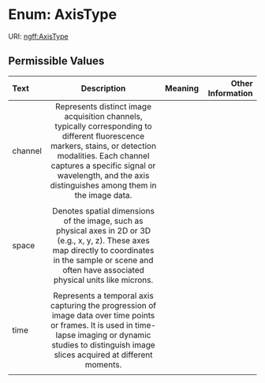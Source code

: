 
# Enum: AxisType



URI: [ngff:AxisType](https://w3id.org/ome/ngff/AxisType)


## Permissible Values

| Text | Description | Meaning | Other Information |
| :--- | :---: | :---: | ---: |
| channel | Represents distinct image acquisition channels, typically corresponding to different fluorescence markers, stains, or detection modalities. Each channel captures a specific signal or wavelength, and the axis distinguishes among them in the image data.
 |  |  |
| space | Denotes spatial dimensions of the image, such as physical axes in 2D or 3D (e.g., x, y, z). These axes map directly to coordinates in the sample or scene and often have associated physical units like microns.
 |  |  |
| time | Represents a temporal axis capturing the progression of image data over time points or frames. It is used in time-lapse imaging or dynamic studies to distinguish image slices acquired at different moments.
 |  |  |

